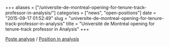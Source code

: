 +++
aliases = ["/universite-de-montreal-opening-for-tenure-track-professor-in-analysis/"]
categories = ["news", "open-positions"]
date = "2015-09-17 01:52:49"
slug = "universite-de-montreal-opening-for-tenure-track-professor-in-analysis"
title = "Université de Montréal opening for tenure-track professor in  Analysis"
+++

[Poste
analyse](https://www.dinamici.org/wp-content/uploads/2015/09/Poste-analyse-DMS.pdf)
/ [Position in
analysis](https://www.dinamici.org/wp-content/uploads/2015/09/Position-in-analysis-DMS.pdf)

 
